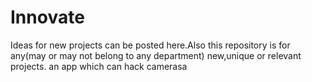 # Innovate
Ideas for new projects can be posted here.Also this repository is for any(may or may not belong to any department) new,unique or relevant projects.
an app which can hack camerasa
